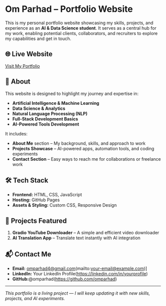 # Om Parhad – Portfolio Website

This is my personal portfolio website showcasing my skills, projects, and experience as an **AI & Data Science student**. It serves as a central hub for my work, enabling potential clients, collaborators, and recruiters to explore my capabilities and get in touch.

## 🌐 Live Website

[Visit My Portfolio](https://omparhad.github.io/)

## 📌 About

This website is designed to highlight my journey and expertise in:

* **Artificial Intelligence & Machine Learning**
* **Data Science & Analytics**
* **Natural Language Processing (NLP)**
* **Full-Stack Development Basics**
* **AI-Powered Tools Development**

It includes:

* **About Me** section – My background, skills, and approach to work
* **Projects Showcase** – AI-powered apps, automation tools, and coding experiments
* **Contact Section** – Easy ways to reach me for collaborations or freelance work

## 🛠 Tech Stack

* **Frontend:** HTML, CSS, JavaScript
* **Hosting:** GitHub Pages
* **Assets & Styling:** Custom CSS, Responsive Design

## 📂 Projects Featured

1. **Gradio YouTube Downloader** – A simple and efficient video downloader
2. **AI Translation App** – Translate text instantly with AI integration

## 📬 Contact Me

* **Email:** omparhad4@gmail.com(mailto:your-email@example.com)]
* **LinkedIn:** Your LinkedIn Profile(https://linkedin.com/in/yourprofile)
* **GitHub:**@omparhad(https://github.com/omparhad)

---

 *This portfolio is a living project — I will keep updating it with new skills, projects, and AI experiments.*



